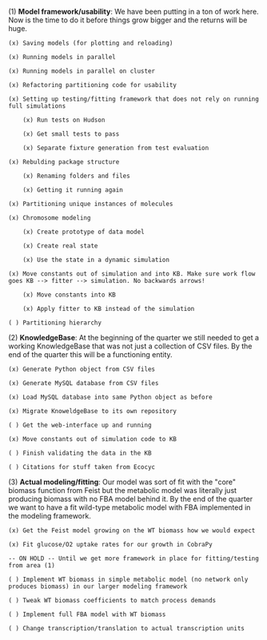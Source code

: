 (1) **Model framework/usability**: We have been putting in a ton of work here. Now is the time to do it before things grow bigger and the returns will be huge.

	(x) Saving models (for plotting and reloading)

	(x) Running models in parallel

	(x) Running models in parallel on cluster

	(x) Refactoring partitioning code for usability

	(x) Setting up testing/fitting framework that does not rely on running full simulations

		(x) Run tests on Hudson
	
		(x) Get small tests to pass
	
		(x) Separate fixture generation from test evaluation
	
	(x) Rebulding package structure
	
		(x) Renaming folders and files
	
		(x) Getting it running again
	
	(x) Partitioning unique instances of molecules
	
	(x) Chromosome modeling

		(x) Create prototype of data model

		(x) Create real state

		(x) Use the state in a dynamic simulation
	
	(x) Move constants out of simulation and into KB. Make sure work flow goes KB --> fitter --> simulation. No backwards arrows!

		(x) Move constants into KB

		(x) Apply fitter to KB instead of the simulation

	( ) Partitioning hierarchy

(2) **KnowledgeBase**: At the beginning of the quarter we still needed to get a working KnowledgeBase that was not just a collection of CSV files. By the end of the quarter this will be a functioning entity.
	
	(x) Generate Python object from CSV files
	
	(x) Generate MySQL database from CSV files
	
	(x) Load MySQL database into same Python object as before
	
	(x) Migrate KnoweldgeBase to its own repository
	
	( ) Get the web-interface up and running
	
	(x) Move constants out of simulation code to KB

	( ) Finish validating the data in the KB

	( ) Citations for stuff taken from Ecocyc

(3) **Actual modeling/fitting**: Our model was sort of fit with the "core" biomass function from Feist but the metabolic model was literally just producing biomass with no FBA model behind it. By the end of the quarter we want to have a fit wild-type metabolic model with FBA implemented in the modeling framework.
	
	(x) Get the Feist model growing on the WT biomass how we would expect
	
	(x) Fit glucose/O2 uptake rates for our growth in CobraPy
	
	-- ON HOLD -- Until we get more framework in place for fitting/testing from area (1)
	
	( ) Implement WT biomass in simple metabolic model (no network only produces biomass) in our larger modeling framework
	
	( ) Tweak WT biomass coefficients to match process demands
	
	( ) Implement full FBA model with WT biomass

	( ) Change transcription/translation to actual transcription units
